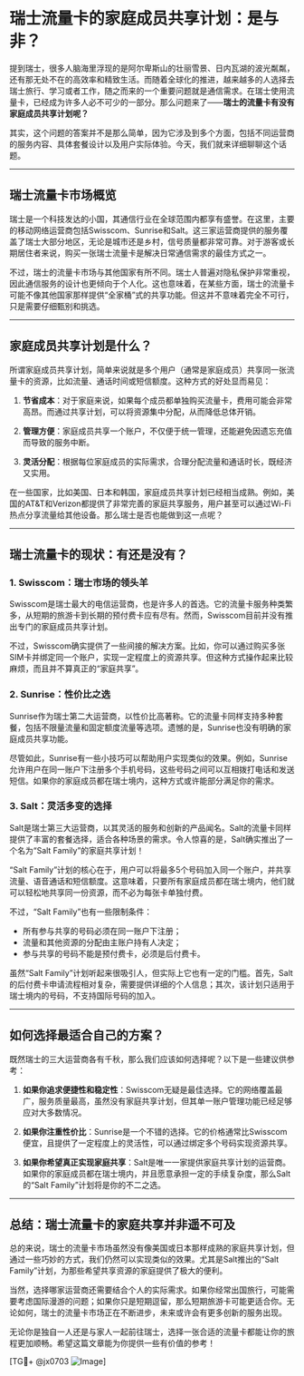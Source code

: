# 瑞士流量卡的家庭成员共享计划：是与非？

提到瑞士，很多人脑海里浮现的是阿尔卑斯山的壮丽雪景、日内瓦湖的波光粼粼，还有那无处不在的高效率和精致生活。而随着全球化的推进，越来越多的人选择去瑞士旅行、学习或者工作，随之而来的一个重要问题就是通信需求。在瑞士使用流量卡，已经成为许多人必不可少的一部分。那么问题来了——**瑞士的流量卡有没有家庭成员共享计划呢？**

其实，这个问题的答案并不是那么简单，因为它涉及到多个方面，包括不同运营商的服务内容、具体套餐设计以及用户实际体验。今天，我们就来详细聊聊这个话题。

---

## **瑞士流量卡市场概览**

瑞士是一个科技发达的小国，其通信行业在全球范围内都享有盛誉。在这里，主要的移动网络运营商包括Swisscom、Sunrise和Salt。这三家运营商提供的服务覆盖了瑞士大部分地区，无论是城市还是乡村，信号质量都非常可靠。对于游客或长期居住者来说，购买一张瑞士流量卡是解决日常通信需求的最佳方式之一。

不过，瑞士的流量卡市场与其他国家有所不同。瑞士人普遍对隐私保护非常重视，因此通信服务的设计也更倾向于个人化。这也意味着，在某些方面，瑞士的流量卡可能不像其他国家那样提供“全家桶”式的共享功能。但这并不意味着完全不可行，只是需要仔细甄别和挑选。

---

## **家庭成员共享计划是什么？**

所谓家庭成员共享计划，简单来说就是多个用户（通常是家庭成员）共享同一张流量卡的资源，比如流量、通话时间或短信额度。这种方式的好处显而易见：

1. **节省成本**：对于家庭来说，如果每个成员都单独购买流量卡，费用可能会非常高昂。而通过共享计划，可以将资源集中分配，从而降低总体开销。
   
2. **管理方便**：家庭成员共享一个账户，不仅便于统一管理，还能避免因遗忘充值而导致的服务中断。

3. **灵活分配**：根据每位家庭成员的实际需求，合理分配流量和通话时长，既经济又实用。

在一些国家，比如美国、日本和韩国，家庭成员共享计划已经相当成熟。例如，美国的AT&T和Verizon都提供了非常完善的家庭共享服务，用户甚至可以通过Wi-Fi热点分享流量给其他设备。那么瑞士是否也能做到这一点呢？

---

## **瑞士流量卡的现状：有还是没有？**

### **1. Swisscom：瑞士市场的领头羊**
Swisscom是瑞士最大的电信运营商，也是许多人的首选。它的流量卡服务种类繁多，从短期的旅游卡到长期的预付费卡应有尽有。然而，Swisscom目前并没有推出专门的家庭成员共享计划。

不过，Swisscom确实提供了一些间接的解决方案。比如，你可以通过购买多张SIM卡并绑定同一个账户，实现一定程度上的资源共享。但这种方式操作起来比较麻烦，而且并不算真正的“家庭共享”。

### **2. Sunrise：性价比之选**
Sunrise作为瑞士第二大运营商，以性价比高著称。它的流量卡同样支持多种套餐，包括不限量流量和固定额度流量等选项。遗憾的是，Sunrise也没有明确的家庭成员共享功能。

尽管如此，Sunrise有一些小技巧可以帮助用户实现类似的效果。例如，Sunrise允许用户在同一账户下注册多个手机号码，这些号码之间可以互相拨打电话和发送短信。如果你的家庭成员都在瑞士境内，这种方式或许能部分满足你的需求。

### **3. Salt：灵活多变的选择**
Salt是瑞士第三大运营商，以其灵活的服务和创新的产品闻名。Salt的流量卡同样提供了丰富的套餐选择，适合各种场景的需求。令人惊喜的是，Salt确实推出了一个名为“Salt Family”的家庭共享计划！

“Salt Family”计划的核心在于，用户可以将最多5个号码加入同一个账户，并共享流量、语音通话和短信额度。这意味着，只要所有家庭成员都在瑞士境内，他们就可以轻松地共享同一份资源，而不必为每张卡单独付费。

不过，“Salt Family”也有一些限制条件：
- 所有参与共享的号码必须在同一账户下注册；
- 流量和其他资源的分配由主账户持有人决定；
- 参与共享的号码不能是预付费卡，必须是后付费卡。

虽然“Salt Family”计划听起来很吸引人，但实际上它也有一定的门槛。首先，Salt的后付费卡申请流程相对复杂，需要提供详细的个人信息；其次，该计划只适用于瑞士境内的号码，不支持国际号码的加入。

---

## **如何选择最适合自己的方案？**

既然瑞士的三大运营商各有千秋，那么我们应该如何选择呢？以下是一些建议供参考：

1. **如果你追求便捷性和稳定性**：Swisscom无疑是最佳选择。它的网络覆盖最广，服务质量最高，虽然没有家庭共享计划，但其单一账户管理功能已经足够应对大多数情况。

2. **如果你注重性价比**：Sunrise是一个不错的选择。它的价格通常比Swisscom便宜，且提供了一定程度上的灵活性，可以通过绑定多个号码实现资源共享。

3. **如果你希望真正实现家庭共享**：Salt是唯一一家提供家庭共享计划的运营商。如果你的家庭成员都在瑞士境内，并且愿意承担一定的手续复杂度，那么Salt的“Salt Family”计划将是你的不二之选。

---

## **总结：瑞士流量卡的家庭共享并非遥不可及**

总的来说，瑞士的流量卡市场虽然没有像美国或日本那样成熟的家庭共享计划，但通过一些巧妙的方式，我们仍然可以实现类似的效果。尤其是Salt推出的“Salt Family”计划，为那些希望共享资源的家庭提供了极大的便利。

当然，选择哪家运营商还需要结合个人的实际需求。如果你经常出国旅行，可能需要考虑国际漫游的问题；如果你只是短期逗留，那么短期旅游卡可能更适合你。无论如何，瑞士的流量卡市场正在不断进步，未来或许会有更多创新的服务出现。

无论你是独自一人还是与家人一起前往瑞士，选择一张合适的流量卡都能让你的旅程更加顺畅。希望这篇文章能为你提供一些有价值的参考！

[TG💪+ @jx0703 ![Image](https://github.com/user-attachments/assets/dbca1d08-cadb-493c-b0ec-ad6f7a83f270)]